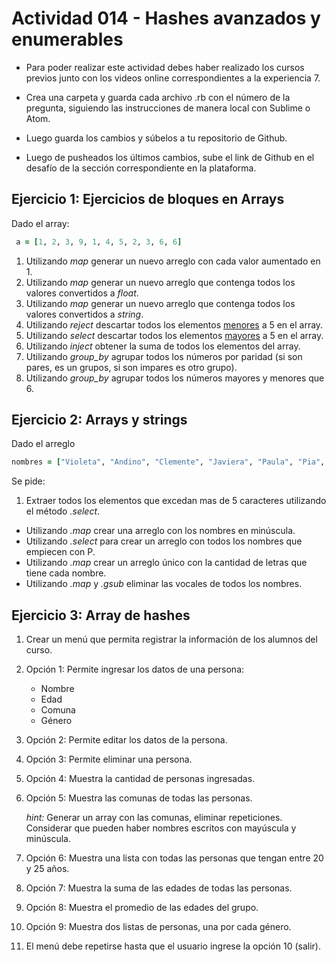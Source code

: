# Actividad 014 - Hashes avanzados y enumerables

- Para poder realizar este actividad debes haber realizado los cursos previos junto con los videos online correspondientes a la experiencia 7.

- Crea una carpeta y guarda cada archivo .rb con el número de la pregunta, siguiendo las instrucciones de manera local con Sublime o Atom.

- Luego guarda los cambios y súbelos a tu repositorio de Github.

- Luego de pusheados los últimos cambios, sube el link de Github en el desafío de la sección correspondiente en la plataforma.


## Ejercicio 1: Ejercicios de bloques en Arrays

Dado el array:

~~~ruby
 a = [1, 2, 3, 9, 1, 4, 5, 2, 3, 6, 6]
~~~

1. Utilizando *map* generar un nuevo arreglo con cada valor aumentado en 1.
2. Utilizando *map* generar un nuevo arreglo que contenga todos los valores convertidos a *float*.
3. Utilizando *map* generar un nuevo arreglo que contenga todos los valores convertidos a *string*.
4. Utilizando *reject* descartar todos los elementos <u>menores</u> a 5 en el array.
5. Utilizando *select* descartar todos los elementos <u>mayores</u> a 5 en el array.
6. Utilizando *inject* obtener la suma de todos los elementos del array.
7. Utilizando *group_by* agrupar todos los números por paridad (si son pares, es un grupos, si son impares es otro grupo).
8. Utilizando *group_by* agrupar todos los números mayores y menores que 6.

## Ejercicio 2: Arrays y strings
Dado el arreglo

~~~ruby
nombres = ["Violeta", "Andino", "Clemente", "Javiera", "Paula", "Pia", "Ray"]
~~~

Se pide:

1. Extraer todos los elementos que excedan mas de 5 caracteres utilizando el método *.select*.
- Utilizando *.map* crear una arreglo con los nombres en minúscula.
- Utilizando *.select* para crear un arreglo con todos los nombres que empiecen con P.
- Utilizando *.map* crear un arreglo único con la cantidad de letras que tiene cada nombre.
- Utilizando *.map* y *.gsub* eliminar las vocales de todos los nombres.

## Ejercicio 3: Array de hashes

1. Crear un menú que permita registrar la información de los alumnos del curso.

2. Opción 1: Permite ingresar los datos de una persona:
    - Nombre
    - Edad
    - Comuna
    - Género

3. Opción 2: Permite editar los datos de la persona.
4. Opción 3: Permite eliminar una persona.
5. Opción 4: Muestra la cantidad de personas ingresadas.
6. Opción 5: Muestra las comunas de todas las personas.

	*hint:* Generar un array con las comunas, eliminar repeticiones. Considerar que pueden haber nombres escritos con mayúscula y minúscula.

5. Opción 6: Muestra una lista con todas las personas que tengan entre 20 y 25 años.
6. Opción 7: Muestra la suma de las edades de todas las personas.
7. Opción 8: Muestra el promedio de las edades del grupo.
8. Opción 9: Muestra dos listas de personas, una por cada género.
9. El menú debe repetirse hasta que el usuario ingrese la opción 10 (salir).


